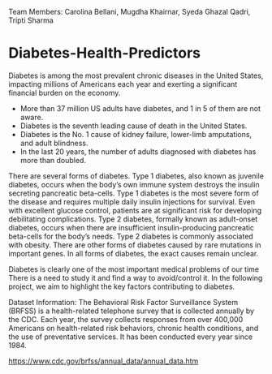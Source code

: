 Team Members: Carolina Bellani, Mugdha Khairnar, Syeda Ghazal Qadri, Tripti Sharma

# Diabetes-Health-Predictors
Diabetes is among the most prevalent chronic diseases in the United States, impacting millions of Americans each year and exerting a significant financial burden on the economy. 
* More than 37 million US adults have diabetes, and 1 in 5 of them are not aware.
* Diabetes is the seventh leading cause of death in the United States.
* Diabetes is the No. 1 cause of kidney failure, lower-limb amputations, and adult blindness.
* In the last 20 years, the number of adults diagnosed with diabetes has more than doubled.

There are several forms of diabetes. Type 1 diabetes, also known as juvenile diabetes, occurs when the body’s own immune system destroys the insulin secreting pancreatic beta-cells. Type 1 diabetes is the most severe form of the disease and requires multiple daily insulin injections for survival. Even with excellent glucose control, patients are at significant risk for developing debilitating complications. Type 2 diabetes, formally known as adult-onset diabetes, occurs when there are insufficient insulin-producing pancreatic beta-cells for the body’s needs. Type 2 diabetes is commonly associated with obesity. There are other forms of diabetes caused by rare mutations in important genes. In all forms of diabetes, the exact causes remain unclear.

Diabetes is clearly one of the most important medical problems of our time There is a need to study it and find a way to avoid/control it. In the following project, we aim to highlight the key factors contributing to diabetes. 

Dataset Information: 
The Behavioral Risk Factor Surveillance System (BRFSS) is a health-related telephone survey that is collected annually by the CDC. Each year, the survey collects responses from over 400,000 Americans on health-related risk behaviors, chronic health conditions, and the use of preventative services. It has been conducted every year since 1984.

https://www.cdc.gov/brfss/annual_data/annual_data.htm
